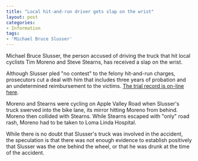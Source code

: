 ```yaml
---
title: "Local hit-and-run driver gets slap on the wrist"
layout: post
categories:
- Information
tags:
- 'Michael Bruce Slusser'
---
```


Michael Bruce Slusser, the person accused of driving the truck that hit local cyclists Tim Moreno and Steve Stearns, has received a slap on the wrist.

Although Slusser pled "no contest" to the felony hit-and-run charges, prosecutors cut a deal with him that includes three years of probation and an undetermined reimbursement to the victims. [The trial record is on-line here](/assets/static/20120510-michael-bruce-slusser.html).

Moreno and Stearns were cycling on Apple Valley Road when Slusser's truck swerved into the bike lane, its mirror hitting Moreno from behind. Moreno then collided with Stearns. While Stearns escaped with "only" road rash, Moreno had to be taken to Loma Linda Hospital.

While there is no doubt that Slusser's truck was involved in the accident, the speculation is that there was not enough evidence to establish positively that Slusser was the one behind the wheel, or that he was drunk at the time of the accident.
